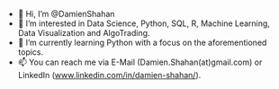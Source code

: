 - 👋 Hi, I’m @DamienShahan
- 👀 I’m interested in Data Science, Python, SQL, R, Machine Learning, Data Visualization and AlgoTrading.
- 🌱 I’m currently learning Python with a focus on the aforementioned topics.
- 📫 You can reach me via E-Mail (Damien.Shahan(at)gmail.com) or LinkedIn (www.linkedin.com/in/damien-shahan/).

<!---
DamienShahan/DamienShahan is a ✨ special ✨ repository because its `README.md` (this file) appears on your GitHub profile.
You can click the Preview link to take a look at your changes.
--->

